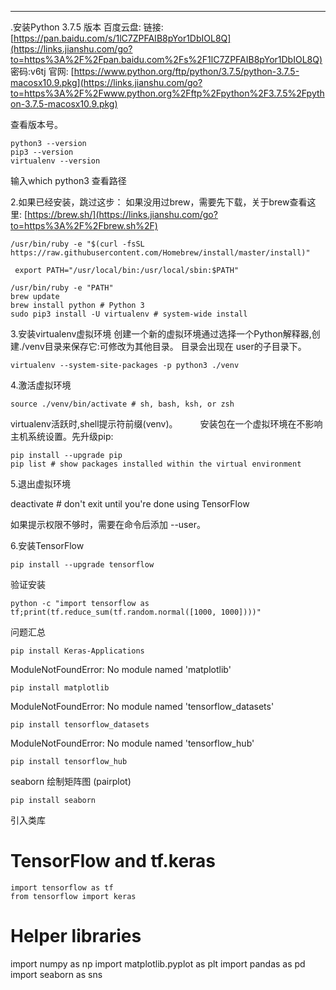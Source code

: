 ---

.安装Python 3.7.5 版本
百度云盘:
链接:[https://pan.baidu.com/s/1lC7ZPFAIB8pYor1DbIOL8Q](https://links.jianshu.com/go?to=https%3A%2F%2Fpan.baidu.com%2Fs%2F1lC7ZPFAIB8pYor1DbIOL8Q) 密码:v6tj
官网:
[https://www.python.org/ftp/python/3.7.5/python-3.7.5-macosx10.9.pkg](https://links.jianshu.com/go?to=https%3A%2F%2Fwww.python.org%2Fftp%2Fpython%2F3.7.5%2Fpython-3.7.5-macosx10.9.pkg)

查看版本号。

```
python3 --version
pip3 --version
virtualenv --version
```

输入which python3 查看路径

<!-- more -->

2.如果已经安装，跳过这步：
如果没用过brew，需要先下载，关于brew查看这里: [https://brew.sh/](https://links.jianshu.com/go?to=https%3A%2F%2Fbrew.sh%2F)

```
/usr/bin/ruby -e "$(curl -fsSL https://raw.githubusercontent.com/Homebrew/install/master/install)"

 export PATH="/usr/local/bin:/usr/local/sbin:$PATH"
```



```
/usr/bin/ruby -e "PATH"
brew update
brew install python # Python 3
sudo pip3 install -U virtualenv # system-wide install
```

3.安装virtualenv虚拟环境
创建一个新的虚拟环境通过选择一个Python解释器,创建./venv目录来保存它:可修改为其他目录。
目录会出现在 user的子目录下。

```
virtualenv --system-site-packages -p python3 ./venv
```

4.激活虚拟环境

```
source ./venv/bin/activate # sh, bash, ksh, or zsh
```

virtualenv活跃时,shell提示符前缀(venv)。 　　 安装包在一个虚拟环境在不影响主机系统设置。先升级pip:

```
pip install --upgrade pip
pip list # show packages installed within the virtual environment
```

5.退出虚拟环境

deactivate # don't exit until you're done using TensorFlow

如果提示权限不够时，需要在命令后添加 --user。

6.安装TensorFlow

```
pip install --upgrade tensorflow
```

验证安装

```
python -c "import tensorflow as tf;print(tf.reduce_sum(tf.random.normal([1000, 1000])))"
```

问题汇总

```
pip install Keras-Applications
```

ModuleNotFoundError: No module named 'matplotlib'

```
pip install matplotlib
```

ModuleNotFoundError: No module named 'tensorflow_datasets'

```
pip install tensorflow_datasets
```

ModuleNotFoundError: No module named 'tensorflow_hub'

```
pip install tensorflow_hub
```

seaborn 绘制矩阵图 (pairplot)

```
pip install seaborn
```

引入类库

# TensorFlow and tf.keras

```
import tensorflow as tf
from tensorflow import keras
```

# Helper libraries

import numpy as np
import matplotlib.pyplot as plt
import pandas as pd
import seaborn as sns